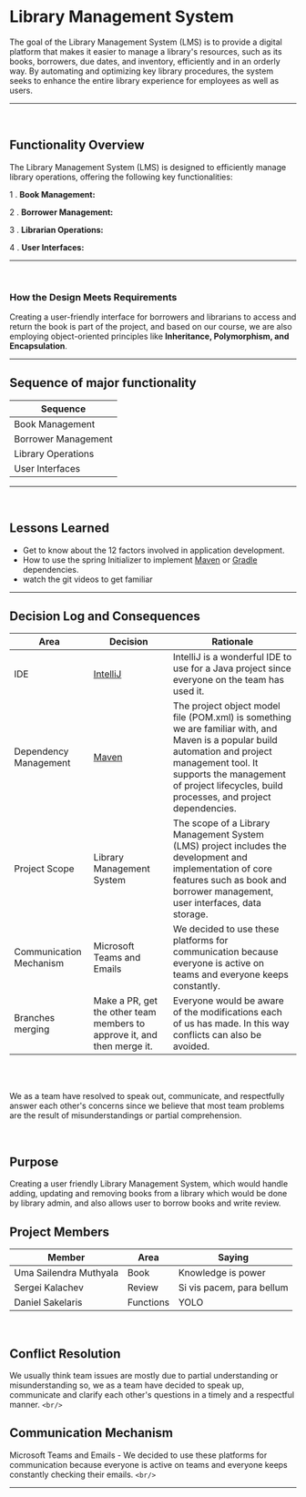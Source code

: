 # Library Management System

The goal of the Library Management System (LMS) is to provide a digital platform that makes it easier to manage a library's resources, such as its books, borrowers, due dates, and inventory, efficiently and in an orderly way. By automating and optimizing key library procedures, the system seeks to enhance the entire library experience for employees as well as users.

---

<br>

## Functionality Overview

The Library Management System (LMS) is designed to efficiently manage library operations, offering the following key functionalities:

1 . **Book Management:**

2 . **Borrower Management:**

3 . **Librarian Operations:**

4 . **User Interfaces:**

---

<br>

### How the Design Meets Requirements

Creating a user-friendly interface for borrowers and librarians to access and return the book is part of the project, and based on our course, we are also employing object-oriented principles like  **Inheritance, Polymorphism, and Encapsulation**.

---

## Sequence of major functionality

| Sequence            |
| ------------------- |
| Book Management     |
| Borrower Management |
| Library Operations  |
| User Interfaces     |

---

<br>

## Lessons Learned

- Get to know about the 12 factors involved in application development.
- How to use the spring Initializer to implement  [Maven](https://maven.apache.org/download.cgi) or [Gradle](https://en.wikipedia.org/wiki/Gradle) dependencies.
- watch the git videos to get familiar

---

## Decision Log and Consequences

| Area                    | Decision                                                                | Rationale                                                                                                                                                                                                                                    |
| ----------------------- | ----------------------------------------------------------------------- | -------------------------------------------------------------------------------------------------------------------------------------------------------------------------------------------------------------------------------------------- |
| IDE                     | [IntelliJ](https://www.jetbrains.com/idea/)                                | IntelliJ is a wonderful IDE to use for a Java project since everyone on the team has used it.                                                                                                                                                |
| Dependency Management   | [Maven](https://maven.apache.org/download.cgi)                             | The project object model file (POM.xml) is something we are familiar with, and Maven is a popular build automation and project management tool. It supports the management of project lifecycles, build processes, and project dependencies. |
| Project Scope           | Library Management System                                               | The scope of a Library Management System (LMS) project includes the development and implementation of core features such as book and borrower management, user interfaces, data storage.                                                     |
| Communication Mechanism | Microsoft Teams and Emails                                              | We decided to use these platforms for communication because everyone is active on teams and everyone keeps constantly.                                                                                                                       |
| Branches merging        | Make a PR, get the other team members to approve it, and then merge it. | Everyone would be aware of the modifications each of us has made. In this way conflicts can also be avoided.                                                                                                                                 |

<br>
<br>

We as a team have resolved to speak out, communicate, and respectfully answer each other's concerns since we believe that most team problems are the result of misunderstandings or partial comprehension.

<br>

## Purpose

Creating a user friendly Library Management System, which would handle adding, updating and removing books from a library which would be done by library admin, and also allows user to borrow books and write review.

## Project Members

| Member                 | Area      | Saying                    |
| ---------------------- | --------- | ------------------------- |
| Uma Sailendra Muthyala | Book      | Knowledge is power        |
| Sergei Kalachev        | Review    | Si vis pacem, para bellum |
| Daniel Sakelaris       | Functions | YOLO                      |

<br/>

## Conflict Resolution

We usually think team issues are mostly due to partial understanding or misunderstanding so, we as a team have decided to speak up, communicate and clarify each other's questions in a timely and a respectful manner.
`<br/>`

## Communication Mechanism

Microsoft Teams and Emails - We decided to use these platforms for communication because everyone is active on teams and everyone keeps constantly checking their emails.
`<br/>`

---